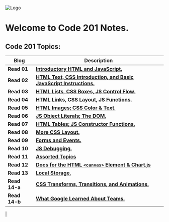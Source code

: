 ![Logo](https://intaj.net/wp-content/uploads/2020/08/ASAC-Bilingual-1024x220.png)
# Welcome to **Code 201 Notes**.
## Code 201 Topics:

| Blog     | Description |
| ----------- | ----------- |
| **Read 01**       | [**Introductory HTML and JavaScript.**](https://oebitw.github.io/reading-notes/html-js)       |
| **Read 02**   | [**HTML Text, CSS Introduction, and Basic JavaScript Instructions.**](https://oebitw.github.io/reading-notes/read02)        |
| **Read 03**   | [**HTML Lists, CSS Boxes, JS Control Flow.**](https://oebitw.github.io/reading-notes/read03)        |
| **Read 04**   | [**HTML Links, CSS Layout, JS Functions.**](https://oebitw.github.io/reading-notes/read04)        |
| **Read 05**   | [**HTML Images; CSS Color & Text.**](https://oebitw.github.io/reading-notes/read05)        |
| **Read 06**   | [**JS Object Literals; The DOM.**](https://oebitw.github.io/reading-notes/read06)        |
| **Read 07**   | [**HTML Tables; JS Constructor Functions.**]()        |
| **Read 08**   | [**More CSS Layout.**]()        |
| **Read 09**   | [**Forms and Events.**]()        |
| **Read 10**   | [**JS Debugging.**]()        |
| **Read 11**   | [**Assorted Topics**]()        |
| **Read 12**   | [**Docs for the HTML `<canvas>` Element & Chart.js**]()        |
| **Read 13**   | [**Local Storage.**]()        |
| **Read 14-a**   | [**CSS Transforms, Transitions, and Animations.**]()        |
| **Read 14-b**   | [**What Google Learned About Teams.**]()        |
|
 